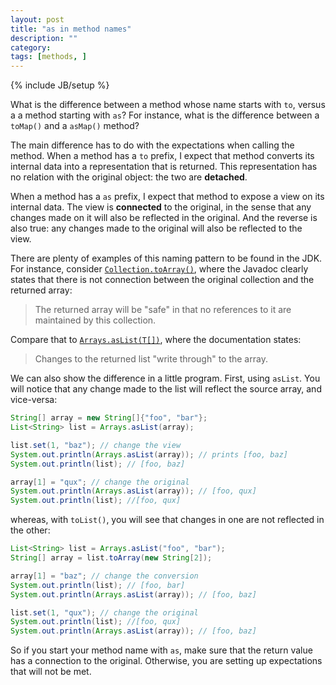 ```yaml
---
layout: post
title: "as in method names"
description: ""
category: 
tags: [methods, ]
---
```

{% include JB/setup %}

What is the difference between a method whose name starts with `to`, versus a a method starting with `as`? For instance, what is the difference between a `toMap()` and a `asMap()` method?

The main difference has to do with the expectations when calling the method. When a method has a `to` prefix, I expect that method converts its internal data into a representation that is returned. This representation has no relation with the original object: the two are **detached**.

When a method has a `as` prefix, I expect that method to expose a view on its internal data. The view is **connected** to the original, in the sense that any changes made on it will also be reflected in the original. And the reverse is also true: any changes made to the original will also be reflected to the view.

There are plenty of examples of this naming pattern to be found in the JDK. For instance, consider [`Collection.toArray()`][toArray], where the Javadoc clearly states that there is not connection between the original collection and the returned array:

> The returned array will be "safe" in that no references to it are maintained by this collection.

Compare that to  [`Arrays.asList(T[])`][asList], where the documentation states:

>Changes to the returned list "write through" to the array.

We can also show the difference in a little program. First, using `asList`. You will notice that any change made to the list will reflect the source array, and vice-versa:

```java
String[] array = new String[]{"foo", "bar"};
List<String> list = Arrays.asList(array);

list.set(1, "baz"); // change the view
System.out.println(Arrays.asList(array)); // prints [foo, baz]
System.out.println(list); // [foo, baz]

array[1] = "qux"; // change the original
System.out.println(Arrays.asList(array)); // [foo, qux]
System.out.println(list); //[foo, qux]
```

whereas, with `toList()`, you will see that changes in one are not reflected in the other:

```java
List<String> list = Arrays.asList("foo", "bar");
String[] array = list.toArray(new String[2]);

array[1] = "baz"; // change the conversion
System.out.println(list); // [foo, bar]
System.out.println(Arrays.asList(array)); // [foo, baz]

list.set(1, "qux"); // change the original
System.out.println(list); //[foo, qux]
System.out.println(Arrays.asList(array)); // [foo, baz]
```

So if you start your method name with `as`, make sure that the return value has a connection to the original. Otherwise, you are setting up expectations that will not be met.

[asList]: https://docs.oracle.com/javase/8/docs/api/java/util/Arrays.html#asList-T...-	"Arrays.asList"
[toArray]: https://docs.oracle.com/javase/8/docs/api/java/util/Collection.html#toArray--	"Collection.toArray"

